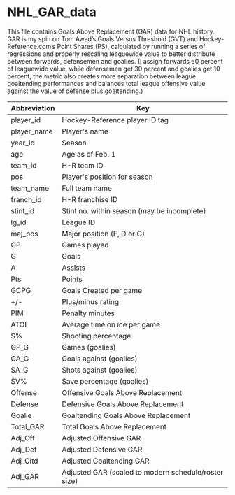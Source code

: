 # NHL_GAR_data
This file contains Goals Above Replacement (GAR) data for NHL history. GAR is my spin on Tom Awad’s Goals Versus Threshold (GVT) and Hockey-Reference.com’s Point Shares (PS), calculated by running a series of regressions and properly rescaling leaguewide value to better distribute between forwards, defensemen and goalies. (I assign forwards 60 percent of leaguewide value, while defensemen get 30 percent and goalies get 10 percent; the metric also creates more separation between league goaltending performances and balances total league offensive value against the value of defense plus goaltending.)


| Abbreviation |                         Key                          |
|--------------|------------------------------------------------------|
| player_id    | Hockey-Reference player ID tag                       |
| player_name  | Player's name                                        |
| year_id      | Season                                               |
| age          | Age as of Feb. 1                                     |
| team_id      | H-R team ID                                          |
| pos          | Player's position for season                         |
| team_name    | Full team name                                       |
| franch_id    | H-R franchise ID                                     |
| stint_id     | Stint no. within season (may be incomplete)          |
| lg_id        | League ID                                            |
| maj_pos      | Major position (F, D or G)                           |
| GP           | Games played                                         |
| G            | Goals                                                |
| A            | Assists                                              |
| Pts          | Points                                               |
| GCPG         | Goals Created per game                               |
| +/-          | Plus/minus rating                                    |
| PIM          | Penalty minutes                                      |
| ATOI         | Average time on ice per game                         |
| S%           | Shooting percentage                                  |
| GP_G         | Games (goalies)                                      |
| GA_G         | Goals against (goalies)                              |
| SA_G         | Shots against (goalies)                              |
| SV%          | Save percentage (goalies)                            |
| Offense      | Offensive Goals Above Replacement                    |
| Defense      | Defensive Goals Above Replacement                    |
| Goalie       | Goaltending Goals Above Replacement                  |
| Total_GAR    | Total Goals Above Replacement                        |
| Adj_Off      | Adjusted Offensive GAR                               |
| Adj_Def      | Adjusted Defensive GAR                               |
| Adj_Gltd     | Adjusted Goaltending GAR                             |
| Adj_GAR      | Adjusted GAR (scaled to modern schedule/roster size) |

